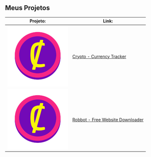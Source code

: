 ## Meus Projetos

Projeto: | Link:
------------ | -------------
![CryptoCoin](/images/cryptoc.png) | [Crypto - Currency Tracker](https://devsaylas.github.io/crypto)
![Robbot](/images/cryptoc.png) | [Robbot - Free Website Downloader](https://devsaylas.github.io/robbot)
